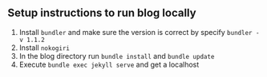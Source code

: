 ## Setup instructions to run blog locally

1. Install `bundler` and make sure the version is correct by specify `bundler -v 1.1.2`
2. Install `nokogiri`
3. In the blog directory run `bundle install` and `bundle update`
4. Execute `bundle exec jekyll serve` and get a localhost